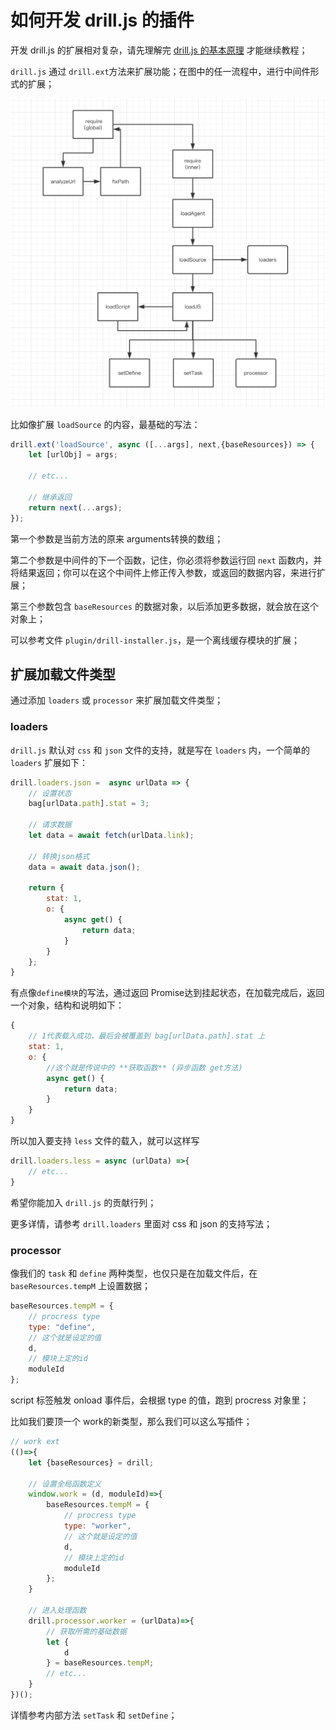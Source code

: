 # 如何开发 drill.js 的插件

开发 drill.js 的扩展相对复杂，请先理解完 [drill.js 的基本原理](11.md) 才能继续教程；

`drill.js` 通过 `drill.ext`方法来扩展功能；在图中的任一流程中，进行中间件形式的扩展；

![](../img/11-01.png)

比如像扩展 `loadSource` 的内容，最基础的写法：

```javascript
drill.ext('loadSource', async ([...args], next,{baseResources}) => {
    let [urlObj] = args;

    // etc...

    // 继承返回
    return next(...args);
});
```

第一个参数是当前方法的原来 arguments转换的数组；

第二个参数是中间件的下一个函数，记住，你必须将参数运行回 `next` 函数内，并将结果返回；你可以在这个中间件上修正传入参数，或返回的数据内容，来进行扩展；

第三个参数包含 `baseResources` 的数据对象，以后添加更多数据，就会放在这个对象上；

可以参考文件 `plugin/drill-installer.js`，是一个离线缓存模块的扩展；

## 扩展加载文件类型

通过添加 `loaders` 或 `processor` 来扩展加载文件类型；

### loaders

`drill.js` 默认对 `css` 和 `json` 文件的支持，就是写在 `loaders` 内，一个简单的 `loaders` 扩展如下：

```javascript
drill.loaders.json =  async urlData => {
    // 设置状态
    bag[urlData.path].stat = 3;

    // 请求数据
    let data = await fetch(urlData.link);

    // 转换json格式
    data = await data.json();

    return {
        stat: 1,
        o: {
            async get() {
                return data;
            }
        }
    };
}
```

有点像`define模块`的写法，通过返回 Promise达到挂起状态，在加载完成后，返回一个对象，结构和说明如下：

```javascript
{
    // 1代表载入成功，最后会被覆盖到 bag[urlData.path].stat 上
    stat: 1,
    o: {
        //这个就是传说中的 **获取函数** (异步函数 get方法)
        async get() {
            return data;
        }
    }
}
```

所以加入要支持 `less` 文件的载入，就可以这样写

```javascript
drill.loaders.less = async (urlData) =>{
    // etc...
}
```

希望你能加入 `drill.js` 的贡献行列；

更多详情，请参考 `drill.loaders` 里面对 css 和 json 的支持写法；

### processor

像我们的 `task` 和 `define` 两种类型，也仅只是在加载文件后，在 `baseResources.tempM` 上设置数据；

```javascript
baseResources.tempM = {
    // procress type
    type: "define",
    // 这个就是设定的值
    d,
    // 模块上定的id
    moduleId
};
```

script 标签触发 onload 事件后，会根据 type 的值，跑到 procress 对象里；

比如我们要顶一个 work的新类型，那么我们可以这么写插件；

```javascript
// work ext
(()=>{
    let {baseResources} = drill;

    // 设置全局函数定义 
    window.work = (d, moduleId)=>{
        baseResources.tempM = {
            // procress type
            type: "worker",
            // 这个就是设定的值
            d,
            // 模块上定的id
            moduleId
        };
    }

    // 进入处理函数
    drill.processor.worker = (urlData)=>{
        // 获取所需的基础数据
        let {
            d
        } = baseResources.tempM;
        // etc...
    }
})();
```

详情参考内部方法 `setTask` 和 `setDefine`；

